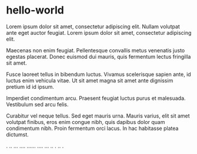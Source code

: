 # hello-world
Lorem ipsum dolor sit amet, consectetur adipiscing elit. Nullam volutpat ante eget auctor feugiat. Lorem ipsum dolor sit amet, consectetur adipiscing elit.

Maecenas non enim feugiat. Pellentesque convallis metus venenatis justo egestas placerat. Donec euismod dui mauris, quis fermentum lectus fringilla sit amet. 

Fusce laoreet tellus in bibendum luctus. Vivamus scelerisque sapien ante, id luctus enim vehicula vitae. Ut sit amet magna sit amet ante dignissim pretium id id ipsum.

Imperdiet condimentum arcu. Praesent feugiat luctus purus et malesuada. Vestibulum sed arcu felis.

Curabitur vel neque tellus. Sed eget mauris urna. Mauris varius, elit sit amet volutpat finibus, eros enim congue nibh, quis dapibus dolor quam condimentum nibh. Proin fermentum orci lacus. In hac habitasse platea dictumst.


.
..
...
....
......
....
...
..
.
..
.
